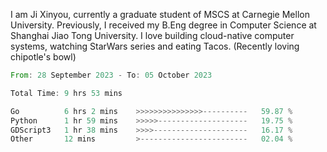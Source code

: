I am Ji Xinyou, currently a graduate student of MSCS at Carnegie Mellon University. Previously, I received my B.Eng degree in Computer Science at Shanghai Jiao Tong University.
I love building cloud-native computer systems, watching StarWars series and eating Tacos. (Recently loving chipotle's bowl)

<!--START_SECTION:waka-->

```rust
From: 28 September 2023 - To: 05 October 2023

Total Time: 9 hrs 53 mins

Go          6 hrs 2 mins    >>>>>>>>>>>>>>>----------   59.87 %
Python      1 hr 59 mins    >>>>>--------------------   19.75 %
GDScript3   1 hr 38 mins    >>>>---------------------   16.17 %
Other       12 mins         >------------------------   02.04 %
```

<!--END_SECTION:waka-->
